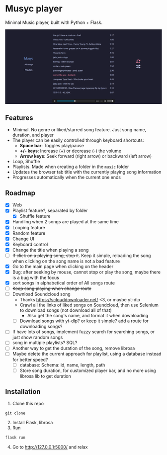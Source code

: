 # Musyc player

Minimal Music player, built with Python + Flask.

![](/assets/screenshot.png)

## Features
- Minimal. No genre or liked/starred song feature. Just song name, duration, and player
- The player can be easily controlled through keyboard shortcuts:
    - **Space bar**: Toggles play/pause
    - **+/- keys**: Increase (+) or decrease (-) the volume
    - **Arrow keys**: Seek forward (right arrow) or backward (left arrow)
- Loop, Shuffle 
- Playlists. Made when creating a folder in the `music` folder
- Updates the browser tab title with the currently playing song information
- Progresses automatically when the current one ends


## Roadmap
- [x] Web
- [x] Playlist feature?, separated by folder
    - [x] Shuffle feature 
- [x] Handling when 2 songs are played at the same time
- [x] Looping feature
- [x] Random feature
- [x] Change UI
- [x] Keyboard control
- [x] Change the title when playing a song
- [ ] ~~If click on a playing song, stop it~~. Keep it simple, reloading the song when clicking on the song name is not a bad feature
- [x] Go to the main page when clicking on the header
- [x] Bug: after seeking by mouse, cannot stop or play the song, maybe there is a bug with the focus
- [x] sort songs in alphabetical order of All songs route
- [ ] ~~Keep song playing when change route~~
- [ ] Download Soundcloud song
    - Thanks https://sclouddownloader.net/ <3, or maybe yt-dlp
    - Crawl all the links of liked songs on Soundcloud, then use Selenium to download songs (not download all of that)
        - Also get the song's name, and format it when downloading
    - [ ] Download songs with yt-dlp? or keep it simple? add a route for downloading songs?
- [ ] If have lots of songs, implement fuzzy search for searching songs, or just show random songs
- [ ] song in multiple playlists? SQL?
- [ ] Another way to get the duration of the song, remove librosa
- [ ] Maybe delete the current approach for playlist, using a database instead for better speed?
    - [ ] database: Schema: id, name, length, path
    - [ ] Store song duration, for customized player bar, and no more using librosa lib to get duration

## Installation
1. Clone this repo
```git
git clone 
```
2. Install Flask, librosa
3. Run
```py
flask run
```
4. Go to http://127.0.0.1:5000/ and relax